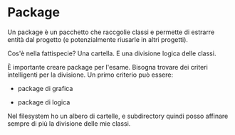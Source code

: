 # Package

Un package è un pacchetto che raccgolie classi e permette di estrarre entità dal progetto
(e potenzialmente riusarle in altri progetti).

Cos'è nella fattispecie? Una cartella. E una divisione logica delle classi.

È importante creare package per l'esame. Bisogna trovare dei criteri intelligenti per la divisione.
Un primo criterio può essere:

- package di grafica

- package di logica

Nel filesystem ho un albero di cartelle, e subdirectory quindi posso affinare sempre di più
la divisione delle mie classi.
